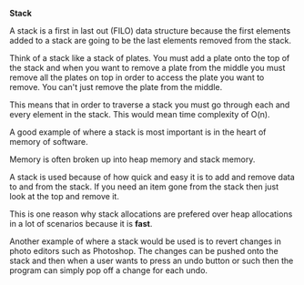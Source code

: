 **Stack**

A stack is a first in last out (FILO) data structure because the first elements added to a stack are
going to be the last elements removed from the stack.

Think of a stack like a stack of plates. You must add a plate onto the top of the stack
and when you want to remove a plate from the middle you must remove all the plates on top
in order to access the plate you want to remove. You can't just remove the plate from the middle.

This means that in order to traverse a stack you must go through each and every element in the stack. This
would mean time complexity of O(n).

A good example of where a stack is most important is in the heart of memory of software.

Memory is often broken up into heap memory and stack memory.

A stack is used because of how quick and easy it is to add and remove data to and from the stack. If you need an item gone from the stack then just look at the top and remove it.

This is one reason why stack allocations are prefered over heap allocations in a lot of scenarios because it is **fast**.

Another example of where a stack would be used is to revert changes in photo editors such as Photoshop.
The changes can be pushed onto the stack and then when a user wants to press an undo button or such then the program
can simply pop off a change for each undo.